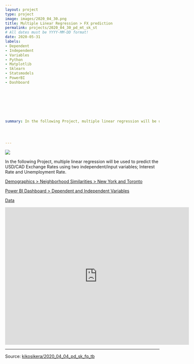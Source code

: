 ```yaml
---
layout: project
type: project
image: images/2020_04_30.png
title: Multiple Linear Regression > FX prediction
permalink: projects/2020_04_30_pd_mt_sk_st
# All dates must be YYYY-MM-DD format!
date: 2020-05-31
labels:
- Dependent
- Independent
- Variables
- Python
- Matplotlib
- Sklearn
- Statsmodels
- PowerBI
- Dashboard








summary: In the following Project, multiple linear regression will be used to predict the USD/CAD Exchange Rates using two independent/input variables; Interest Rate and Unemployment Rate.




---
```


<img class="ui image" src="{{ site.baseurl }}/images/2020_04_04_ny_to_pannel.png">

In the following Project, multiple linear regression will be used to predict the USD/CAD Exchange Rates using two independent/input variables; Interest Rate and Unemployment Rate.


[Demographics > Neighborhood Similarities > New York and Toronto](https://colab.research.google.com/gist/kikosikera/e3556baac257940fd589713000608b9a/2019_10_18_pd_sk_fq_tb.ipynb?authuser=2)

[Power BI Dashboard > Dependent and Independent Variables](https://app.powerbi.com/view?r=eyJrIjoiZTgzM2VjMWEtYWU0MC00NmI5LWE5NjEtMzQ2MGY1OTFlOTBiIiwidCI6ImExNDIyNjkwLWFhNDMtNDc2ZS1hN2M5LTMxMDQxYzg1YzI3NSJ9)

[Data](https://github.com/kikosikera/2020_04_04_pd_sk_fq_tb/tree/master/data)

<iframe width="600" height="450" src="https://app.powerbi.com/view?r=eyJrIjoiZTgzM2VjMWEtYWU0MC00NmI5LWE5NjEtMzQ2MGY1OTFlOTBiIiwidCI6ImExNDIyNjkwLWFhNDMtNDc2ZS1hN2M5LTMxMDQxYzg1YzI3NSJ9" frameborder="0" allowFullScreen="true"></iframe>


<hr>

Source: <a href="https://github.com/kikosikera/2020_04_04_pd_sk_fq_tb"><i class="large github icon"></i>kikosikera/2020_04_04_pd_sk_fq_tb</a>
